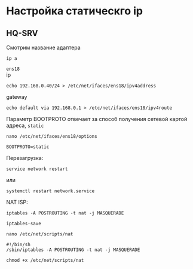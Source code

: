 # Настройка статическго ip
## HQ-SRV
Смотрим название адаптера
```
ip a
```
`ens18`  
ip  
```
echo 192.168.0.40/24 > /etc/net/ifaces/ens18/ipv4address
```
gateway  
```
echo default via 192.168.0.1 > /etc/net/ifaces/ens18/ipv4route
```
Параметр BOOTPROTO отвечает за способ получения сетевой картой адреса, `static`  
```
nano /etc/net/ifaces/ens18/options
```
```
BOOTPROTO=static
```
Перезагрузка:
```
service network restart
```
или
```
systemctl restart network.service
```

NAT ISP:
```
iptables -A POSTROUTING -t nat -j MASQUERADE
```
```
iptables-save
```
```
nano /etc/net/scripts/nat
```
```
#!/bin/sh
/sbin/iptables -A POSTROUTING -t nat -j MASQUERADE
```
```
chmod +x /etc/net/scripts/nat
```
